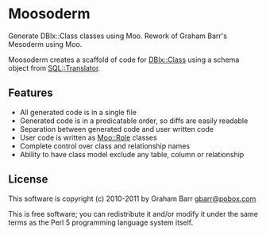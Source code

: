 # Moosoderm

Generate DBIx::Class classes using Moo. Rework of Graham Barr's Mesoderm using Moo.

Moosoderm creates a scaffold of code for [DBIx::Class](http://search.cpan.org/perldoc?DBIx::Class) using a schema
object from [SQL::Translator](http://github.com/arcanez/SQL-Translator).

## Features

  * All generated code is in a single file
  * Generated code is in a predicatable order, so diffs are easily readable
  * Separation between generated code and user written code
  * User code is written as [Moo::Role](http://search.cpan.org/perldoc?Moo::Role) classes
  * Complete control over class and relationship names
  * Ability to have class model exclude any table, column or relationship

## License

This software is copyright (c) 2010-2011 by Graham Barr <gbarr@pobox.com>

This is free software; you can redistribute it and/or modify it under
the same terms as the Perl 5 programming language system itself.